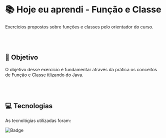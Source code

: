 # :books: Hoje eu aprendi - Função e Classe
<p>Exercícios propostos sobre funções e classes pelo orientador do curso.</p>

<br>
<br>

## :blue_book: Objetivo

O objetivo desse exercício é fundamentar através da prática os conceitos de Função e Classe itlizando do Java.

<br>
<br>

## :computer: Tecnologias

As tecnológias utilizadas foram:

![Badge](https://img.shields.io/static/v1?label=&message=Java&color=FF4040&style=for-the-badge)
